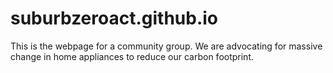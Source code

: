# suburbzeroact.github.io

This is the webpage for a community group. We are advocating for massive change in home appliances to reduce our carbon footprint.
